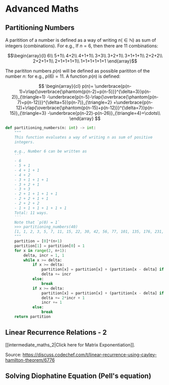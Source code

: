 # Advanced Maths

## Partitioning Numbers
A paritition of a number is defined as a way of writing $n (\in\mathbb{N})$  as sum of integers (combinations).
For e.g., 
If $n=6$, then there are $11$ combinations:

$$\begin{array}{l}
6\\
5+1\\
4+2\\
4+1+1\\
3+3\\
3+2+1\\
3+1+1+1\\
2+2+2\\
2+2+1+1\\
2+1+1+1+1\\
1+1+1+1+1+1
\end{array}$$

The parititon numbers $p(n)$ will be defined as possible parititon of the number $n$: for e.g., $p(6)=11$.
A function $p(n)$ is defined:

$$
\begin{array}{cl}
p(n)=
\underbrace{p(n-1)+\rlap{\overbrace{\phantom{p(n-2)+p(n-5)}}^{\delta=3}}p(n-2)}_{\triangle=1}
-\underbrace{p(n-5)-\rlap{\overbrace{\phantom{p(n-7)+p(n-12)}}^{\delta=5}}p(n-7)}_{\triangle=2}
+\underbrace{p(n-12)+\rlap{\overbrace{\phantom{p(n-15)+p(n-12)}}^{\delta=7}}p(n-15)}_{\triangle=3}
-\underbrace{p(n-22)-p(n-26)}_{\triangle=4}+\cdots\\
\end{array}
$$

```python
def partitioning_numbers(n: int) -> int:
    """
    This function evaluates a way of writing n as sum of positive 
    integers.
    
    e.g., Number 6 can be written as
    ```
    - 6
    - 5 + 1
    - 4 + 1 + 1
    - 4 + 2
    - 3 + 1 + 1 + 1
    - 3 + 2 + 1
    - 3 + 3
    - 2 + 1 + 1 + 1 + 1
    - 2 + 2 + 1 + 1
    - 2 + 2 + 2
    - 1 + 1 + 1 + 1 + 1 + 1
    Total: 11 ways.
    ```
    Note that `p(0) = 1`
    >>> partitioning_numbers(40)
    [1, 1, 2, 3, 5, 7, 11, 15, 22, 30, 42, 56, 77, 101, 135, 176, 231, 297, 385, 490, 627, 792, 1002, 1255, 1575, 1958, 2436, 3010, 3718, 4565, 5604, 6842, 8349, 10143, 12310, 14883, 17977, 21637, 26015, 31185, 37338]
    """
    partition = [0]*(n+1)
    partition[1] = partition[0] = 1
    for x in range(2, n+1):
        delta, incr = 1, 1
        while x >= delta:
            if x >= delta:
                partition[x] = partition[x] + (partition[x - delta] if (incr & 1) else -partition[x-delta])
                delta += incr
            else:
                break
            if x >= delta:
                partition[x] = partition[x] + (partition[x - delta] if (incr & 1) else -partition[x-delta])
                delta += 2*incr + 1
                incr += 1
            else:
                break
    return partition
```

## Linear Recurrence Relations - 2
[[intermediate_maths_2|Click here for Matrix Exponentiation]].

Source: https://discuss.codechef.com/t/linear-recurrence-using-cayley-hamilton-theorem/6776

## Solving Diophatine Equation (Pell's equation)


